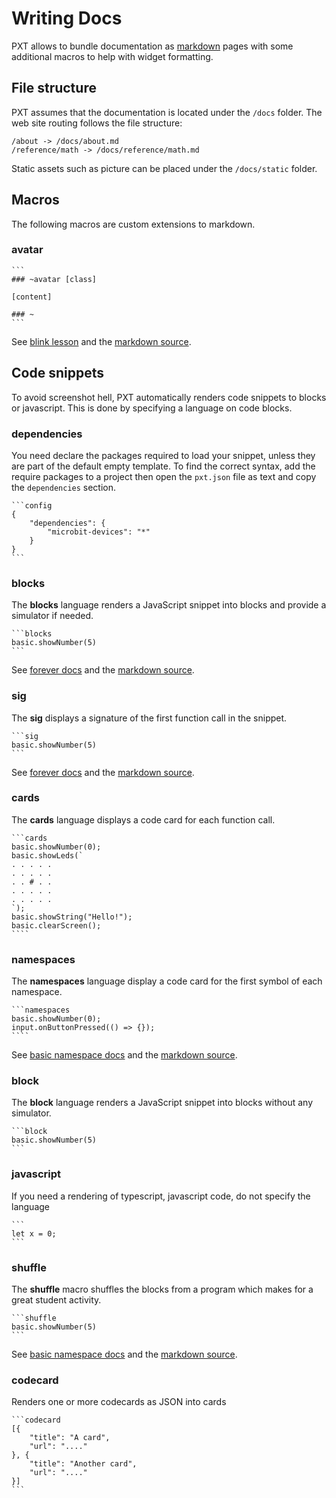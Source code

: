 # Writing Docs

PXT allows to bundle documentation as [markdown](https://github.com/adam-p/markdown-here/wiki/Markdown-Cheatsheet) pages
with some additional macros to help with widget formatting.

## File structure

PXT assumes that the documentation is located under the ``/docs`` folder. The web site routing follows the file structure:

```
/about -> /docs/about.md
/reference/math -> /docs/reference/math.md
```

Static assets such as picture can be placed under the ``/docs/static`` folder.

## Macros

The following macros are custom extensions to markdown.

### avatar

    ```
    ### ~avatar [class]

    [content]

    ### ~
    ```
    
See [blink lesson](https://m.pxt.io/lessons/blink/activity) 
and the [markdown source](https://github.com/Microsoft/pxt-microbit/blob/master/docs/lessons/blink/activity.md).
    

## Code snippets

To avoid screenshot hell, PXT automatically renders code snippets to blocks or javascript. This is done by specifying a language on code blocks.

### dependencies

You need declare the packages required to load your snippet, unless they are part of the default empty template. 
To find the correct syntax, add the require packages to a project then open the ``pxt.json`` file as text and copy the ``dependencies`` section.

    ```config
    {
        "dependencies": {
            "microbit-devices": "*"
        }
    }
    ```

### blocks

The **blocks** language renders a JavaScript snippet into blocks and provide a simulator if needed.

    ```blocks
    basic.showNumber(5)
    ```
See [forever docs](https://m.pxt.io/reference/basic/show-string) 
and the [markdown source](https://github.com/Microsoft/pxt-microbit/blob/master/docs/reference/basic/forever.md).

### sig

The **sig** displays a signature of the first function call in the snippet.

    ```sig
    basic.showNumber(5)
    ```

See [forever docs](https://m.pxt.io/reference/basic/show-string) 
and the [markdown source](https://github.com/Microsoft/pxt-microbit/blob/master/docs/reference/basic/forever.md).

### cards

The **cards** language displays a code card for each function call.

    ```cards
    basic.showNumber(0);
    basic.showLeds(`
    . . . . .
    . . . . .
    . . # . .
    . . . . .
    . . . . .
    `);
    basic.showString("Hello!");
    basic.clearScreen();
    ````
    
### namespaces

The **namespaces** language display a code card for the first symbol of each namespace.    

    ```namespaces
    basic.showNumber(0);
    input.onButtonPressed(() => {});
    ````
See [basic namespace docs](https://m.pxt.io/reference) 
and the [markdown source](https://github.com/Microsoft/pxt-microbit/blob/master/docs/reference.md).

### block

The **block** language renders a JavaScript snippet into blocks without any simulator.

    ```block
    basic.showNumber(5)
    ```

### javascript

If you need a rendering of typescript, javascript code, do not specify the language

    ```
    let x = 0;
    ```

### shuffle

The **shuffle** macro shuffles the blocks from a program which makes for a great student activity.

    ```shuffle
    basic.showNumber(5)
    ```

See [basic namespace docs](https://m.pxt.io/reference/basic) 
and the [markdown source](https://github.com/Microsoft/pxt-microbit/blob/master/docs/reference/basic.md).

### codecard

Renders one or more codecards as JSON into cards

    ```codecard
    [{ 
        "title": "A card", 
        "url": "...." 
    }, {
        "title": "Another card", 
        "url": "...." 
    }]
    ```
  
